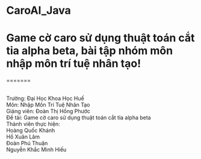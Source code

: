 # CaroAI_Java
# Game cờ caro sử dụng thuật toán cắt tỉa alpha beta, bài tập nhóm môn nhập môn trí tuệ nhân tạo!
=======

<br> Trường: Đại Học Khoa Học Huế
<br> Môn: Nhập Môn Trí Tuệ Nhân Tạo
<br> Giảng viên: Đoàn Thị Hồng Phước
<br> Đề tài: Game cờ caro sử dụng thuật toán cắt tỉa alpha beta
<br> Thành viên thực hiện:
<br>  Hoàng Quốc Khánh
<br>  Hồ Xuân Lâm
<br>  Đoàn Phú Thuận
<br>  Nguyễn Khắc Minh Hiếu
